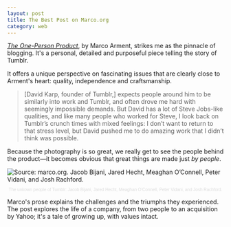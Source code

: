 ```yaml
---
layout: post
title: The Best Post on Marco.org
category: web
---
```


[*The One-Person Product*][the-one-person-product], by Marco Arment, strikes me as the pinnacle of blogging. It's a personal, detailed and purposeful piece telling the story of Tumblr.

It offers a unique perspective on fascinating issues that are clearly close to Arment's heart: quality, independence and craftsmanship. 

> [David Karp, founder of Tumblr,] expects people around him to be similarly into work and Tumblr, and often drove me hard with seemingly impossible demands. But David has a lot of Steve Jobs-like qualities, and like many people who worked for Steve, I look back on Tumblr’s crunch times with mixed feelings: I don’t want to return to that stress level, but David pushed me to do amazing work that I didn’t think was possible.

Because the photography is so great, we really get to see the people behind the product—it becomes obvious that great things are made just *by people*. 

![Source: marco.org. Jacob Bijani, Jared Hecht, Meaghan O’Connell, Peter Vidani, and Josh Rachford.](http://www.marco.org/media/2013/05/oldtumblr-9.jpg)
<small style="display:block;text-align:center;color:gainsboro;font-size:10px;font-family:Helvetica;margin-top:2%;">The unkown people of Tumblr: Jacob Bijani, Jared Hecht, Meaghan O’Connell, Peter Vidani, and Josh Rachford.</small>

Marco's prose explains the challenges and the triumphs they experienced. The post explores the life of a company, from two people to an acquisition by Yahoo; it's a tale of growing up, with values intact.

[the-one-person-product]: http://www.marco.org/2013/05/20/one-person-product